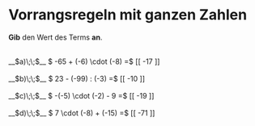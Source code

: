 <!--
version:  0.0.1

language: de

@style
main > *:not(:last-child) {
  margin-bottom: 3rem;
}

input {
    text-align: center;
}

.flex-container {
    display: flex;
    flex-wrap: wrap;
    align-items: stretch;
    gap: 20px;
}

.flex-child {
    flex: 1;
    min-width: 350px;
    margin-right: 20px;
}

@media (max-width: 400px) {
    .flex-child {
        flex: 100%;
        margin-right: 0;
    }
}
@end

formula: \carry   \textcolor{red}{\scriptsize #1}
formula: \digit   \rlap{\carry{#1}}\phantom{#2}#2
formula: \permil  \text{‰}

import: https://raw.githubusercontent.com/LiaTemplates/Tikz-Jax/main/README.md

script: https://cdn.jsdelivr.net/gh/LiaTemplates/Tikz-Jax@main/dist/index.js


tags: Vorrangsregeln, Negative Zahlen, leicht, niedrig, Angeben

comment: Rechne mit ganzen Zahlen im Kopf. Beachte die Vorrangsregeln.

author: Martin Lommatzsch

-->




# Vorrangsregeln mit ganzen Zahlen

**Gib** den Wert des Terms **an**.

<section class="flex-container">

<div class="flex-child">
<br>
__$a)\;\;$__ $ -65 + (-6) \cdot (-8) =$ [[  -17  ]]
<br>
</div> 
<div class="flex-child">
<br>
__$b)\;\;$__ $ 23 - (-99) : (-3) =$ [[  -10  ]]
<br>
</div> 
<div class="flex-child">
<br>
__$c)\;\;$__ $ -(-5) \cdot (-2) - 9 =$ [[  -19  ]]
<br>
</div> 
<div class="flex-child">
<br>
__$d)\;\;$__ $ 7 \cdot (-8) + (-15) =$ [[  -71  ]]
<br>
</div> 
</section>
<br>
<br>
<br>
<br>

